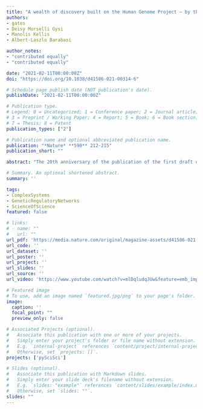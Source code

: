 ```yaml
---
title: "A wealth of discovery built on the Human Genome Project — by the numbers"
authors:
- gates
- Deisy Morselli Gysi
- Manolis Kellis 
- Albert-Laszlo Barabasi

author_notes:
- "contributed equally"
- "contributed equally"

date: "2021-02-11T00:00:00Z"
doi: "https://doi.org/10.1038/d41586-021-00314-6"

# Schedule page publish date (NOT publication's date).
publishDate: "2021-02-11T00:00:00Z"

# Publication type.
# Legend: 0 = Uncategorized; 1 = Conference paper; 2 = Journal article;
# 3 = Preprint / Working Paper; 4 = Report; 5 = Book; 6 = Book section;
# 7 = Thesis; 8 = Patent
publication_types: ["2"]

# Publication name and optional abbreviated publication name.
publication: "*Nature* **590** 212-215"
publication_short: ""

abstract: "The 20th anniversary of the publication of the first draft of the human genome1,2 offers an opportunity to track how the project has empowered research into the genetic roots of human disease, changed drug discovery and helped to revise the idea of the gene itself.  Here we distil these impacts and trends. We combined several data sets to quantify the different types of genetic element that have been discovered and that generated publications, and how the pattern of discovery and publishing has changed over the years.  The results highlight how the Human Genome Project (HGP), with its comprehensive list of protein-coding genes, spurred a new era of elucidating the function of the non-coding portion of the genome and paved the way for therapeutic developments. Crucially, the results track the emergence of a systems-level view of biology alongside the conventional single-gene perspective, as researchers mapped the interactions between cellular building blocks."

# Summary. An optional shortened abstract.
summary: ''

tags:
- ComplexSystems
- GeneticRegulatoryNetworks
- ScienceOfScience
featured: false

# links:
# - name: ""
#   url: ""
url_pdf: 'https://media.nature.com/original/magazine-assets/d41586-021-00314-6/d41586-021-00314-6.pdf'
url_code: ''
url_dataset: ''
url_poster: ''
url_project: ''
url_slides: ''
url_source: ''
url_video: 'https://www.youtube.com/watch?v=mlDqludqJUw&feature=emb_imp_woyt'

# Featured image
# To use, add an image named `featured.jpg/png` to your page's folder. 
image:
  caption: ''
  focal_point: ""
  preview_only: false

# Associated Projects (optional).
#   Associate this publication with one or more of your projects.
#   Simply enter your project's folder or file name without extension.
#   E.g. `internal-project` references `content/project/internal-project/index.md`.
#   Otherwise, set `projects: []`.
projects: ['pySciSci']

# Slides (optional).
#   Associate this publication with Markdown slides.
#   Simply enter your slide deck's filename without extension.
#   E.g. `slides: "example"` references `content/slides/example/index.md`.
#   Otherwise, set `slides: ""`.
slides: ""
---
```



        




